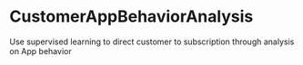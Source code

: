 # CustomerAppBehaviorAnalysis
Use supervised learning to direct customer to subscription through analysis on App behavior
